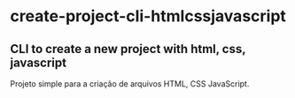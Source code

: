 # create-project-cli-htmlcssjavascript

## CLI to create a new project with html, css, javascript

Projeto simple para a criação de arquivos HTML, CSS JavaScript.